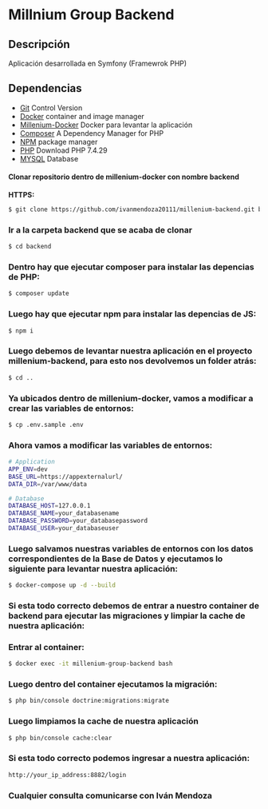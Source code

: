 # Millnium Group Backend

## Descripción

Aplicación desarrollada en Symfony (Framewrok PHP)

## Dependencias

- [Git](https://git-scm.com/) Control Version
- [Docker](https://docs.docker.com/get-docker/) container and image manager
- [Millenium-Docker](https://github.com/ivanmendoza20111/millenium-docker) Docker para levantar la aplicación
- [Composer](https://getcomposer.org/) A Dependency Manager for PHP
- [NPM](https://www.npmjs.com/) package manager
- [PHP](https://www.php.net/downloads.php) Download PHP 7.4.29
- [MYSQL](https://www.mysql.com/downloads/) Database

#### Clonar repositorio dentro de millenium-docker con nombre backend

**HTTPS:**

```bash
$ git clone https://github.com/ivanmendoza20111/millenium-backend.git backend
```

### Ir a la carpeta backend que se acaba de clonar

```bash
$ cd backend
```

### Dentro hay que ejecutar composer para instalar las depencias de PHP:

```bash
$ composer update
```

### Luego hay que ejecutar npm para instalar las depencias de JS:

```bash
$ npm i
```

### Luego debemos de levantar nuestra aplicación en el proyecto millenium-backend, para esto nos devolvemos un folder atrás:

```bash
$ cd ..
```

### Ya ubicados dentro de **millenium-docker**, vamos a modificar a crear las variables de entornos:

```bash
$ cp .env.sample .env
```

### Ahora vamos a modificar las variables de entornos:

```bash
# Application
APP_ENV=dev
BASE_URL=https://appexternalurl/
DATA_DIR=/var/www/data

# Database
DATABASE_HOST=127.0.0.1
DATABASE_NAME=your_databasename
DATABASE_PASSWORD=your_databasepassword
DATABASE_USER=your_databaseuser
```

### Luego salvamos nuestras variables de entornos con los datos correspondientes de la Base de Datos y ejecutamos lo siguiente para levantar nuestra aplicación:

```bash
$ docker-compose up -d --build
```

### Si esta todo correcto debemos de entrar a nuestro container de backend para ejecutar las migraciones y limpiar la cache de nuestra aplicación:

### Entrar al container:

```bash
$ docker exec -it millenium-group-backend bash
```

### Luego dentro del container ejecutamos la migración:

```bash
$ php bin/console doctrine:migrations:migrate
```

### Luego limpiamos la cache de nuestra aplicación

```bash
$ php bin/console cache:clear
```

### Si esta todo correcto podemos ingresar a nuestra aplicación:

```bash
http://your_ip_address:8882/login
```

### Cualquier consulta comunicarse con **Iván Mendoza**
